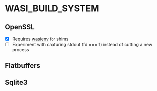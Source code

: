 # WASI_BUILD_SYSTEM

## OpenSSL

- [x] Requires [wasienv](https://github.com/wasienv/wasienv) for shims
- [ ] Experiment with capturing stdout (fd === 1) instead of cutting a new process

## Flatbuffers

## Sqlite3